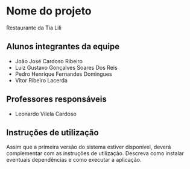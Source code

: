 # Nome do projeto
Restaurante da Tia Lili

## Alunos integrantes da equipe

* João José Cardoso Ribeiro
* Luiz Gustavo Gonçalves Soares Dos Reis
* Pedro Henrique Fernandes Domingues
* Vitor Ribeiro Lacerda

## Professores responsáveis

* Leonardo Vilela Cardoso 


## Instruções de utilização

Assim que a primeira versão do sistema estiver disponível, deverá complementar com as instruções de utilização. Descreva como instalar eventuais dependências e como executar a aplicação.
